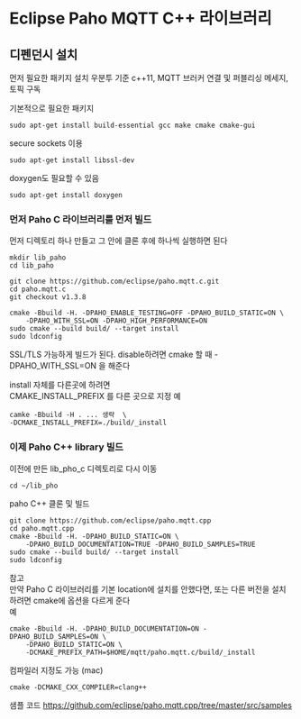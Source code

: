 # Eclipse Paho MQTT C++ 라이브러리

## 디펜던시 설치
먼저 필요한 패키지 설치  우분투 기준
c++11, MQTT 브러커 연결 및 퍼블리싱 메세지, 토픽 구독

기본적으로 필요한 패키지
```
sudo apt-get install build-essential gcc make cmake cmake-gui
```

secure sockets 이용
```
sudo apt-get install libssl-dev 
```

doxygen도 필요할 수 있음
```
sudo apt-get install doxygen
```


### 먼저 Paho C 라이브러리를 먼저 빌드
먼저 디렉토리 하나 만들고 그 안에 클론 후에 하나씩 실행하면 된다   
```
mkdir lib_paho
cd lib_paho

git clone https://github.com/eclipse/paho.mqtt.c.git
cd paho.mqtt.c
git checkout v1.3.8

cmake -Bbuild -H. -DPAHO_ENABLE_TESTING=OFF -DPAHO_BUILD_STATIC=ON \
    -DPAHO_WITH_SSL=ON -DPAHO_HIGH_PERFORMANCE=ON
sudo cmake --build build/ --target install
sudo ldconfig
```
SSL/TLS 가능하게 빌드가 된다. disable하려면  cmake 할 때 -DPAHO_WITH_SSL=ON 을 해준다  

install 자체를 다른곳에 하려면  
CMAKE_INSTALL_PREFIX 를 다른 곳으로 지정
예
```
camke -Bbuild -H . ... 생략  \
-DCMAKE_INSTALL_PREFIX=./build/_install
```

### 이제 Paho C++ library  빌드
이전에 만든 lib_pho_c 디렉토리로 다시 이동
```
cd ~/lib_pho
```

paho C++ 클론 및 빌드
```
git clone https://github.com/eclipse/paho.mqtt.cpp
cd paho.mqtt.cpp
cmake -Bbuild -H. -DPAHO_BUILD_STATIC=ON \
    -DPAHO_BUILD_DOCUMENTATION=TRUE -DPAHO_BUILD_SAMPLES=TRUE
sudo cmake --build build/ --target install
sudo ldconfig
```

참고  
만약 Paho C 라이브러리를 기본 location에 설치를 안했다면, 또는 다른 버전을 설치하려면 cmake에 옵션을 다르게 준다  
예  
```
cmake -Bbuild -H. -DPAHO_BUILD_DOCUMENTATION=ON -DPAHO_BUILD_SAMPLES=ON \
    -DPAHO_BUILD_STATIC=ON \
    -DCMAKE_PREFIX_PATH=$HOME/mqtt/paho.mqtt.c/build/_install
```

컴파일러 지정도 가능 (mac)
```
cmake -DCMAKE_CXX_COMPILER=clang++
```


샘플 코드
https://github.com/eclipse/paho.mqtt.cpp/tree/master/src/samples


